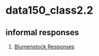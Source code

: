 # data150_class2.2

## informal responses

1. [Blumenstock Responses](https://shiyunshao999999.github.io/data150_class2.2/BlumenstockResponse.html)
